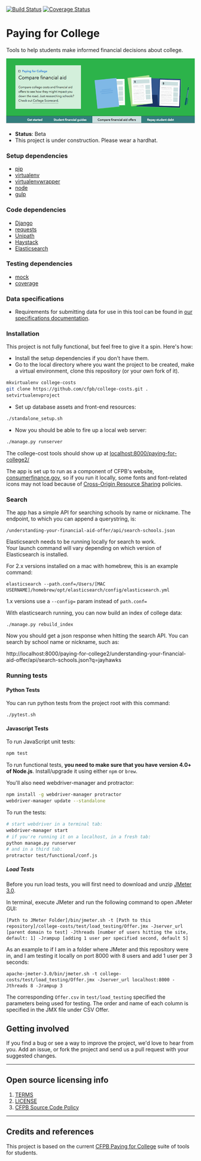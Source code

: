 [![Build Status](https://travis-ci.org/cfpb/college-costs.png)](https://travis-ci.org/cfpb/college-costs) [![Coverage Status](https://coveralls.io/repos/github/cfpb/college-costs/badge.svg?branch=master)](https://coveralls.io/github/cfpb/college-costs?branch=master)

# Paying for College
Tools to help students make informed financial decisions about college.

![](compare_hero.png)

- **Status**:  Beta
- This project is under construction. Please wear a hardhat.

### Setup dependencies
 * [pip](https://pypi.python.org/pypi/pip)
 * [virtualenv](https://virtualenv.pypa.io/en/latest/)
 * [virtualenvwrapper](https://virtualenvwrapper.readthedocs.org/en/latest/)
 * [node](http://nodejs.org/)
 * [gulp](https://github.com/gulpjs/gulp/blob/master/docs/getting-started.md)

<!--  * [elasticsearch](https://www.elastic.co/products/elasticsearch) -->

### Code dependencies
- [Django](https://www.djangoproject.com/)
- [requests](http://docs.python-requests.org/en/latest/)
- [Unipath](https://github.com/mikeorr/Unipath)
- [Haystack](http://haystacksearch.org/)
- [Elasticsearch](https://www.elastic.co/products/elasticsearch)

<!-- - [django-haystack](http://haystacksearch.org/) -->

### Testing dependencies
- [mock](https://github.com/testing-cabal/mock)
- [coverage](https://coverage.readthedocs.org/en/latest/)

### Data specifications
- Requirements for submitting data for use in this tool can be found in [our specifications documentation](https://cfpb.github.io/college-costs/).

### Installation
This project is not fully functional, but feel free to give it a spin. Here's how:
- Install the setup dependencies if you don't have them.
- Go to the local directory where you want the project to be created, make a virtual environment, clone this repository (or your own fork of it).
```bash
mkvirtualenv college-costs
git clone https://github.com/cfpb/college-costs.git .
setvirtualenvproject
```
- Set up database assets and front-end resources:
```bash
./standalone_setup.sh
```

- Now you should be able to fire up a local web server:
```bash
./manage.py runserver
```

The college-cost tools should show up at [localhost:8000/paying-for-college2/](http://localhost:8000/paying-for-college2/)

The app is set up to run as a component of CFPB's website, [consumerfinance.gov](http://www.consumerfinance.gov), so if you run it locally, some fonts and font-related icons may not load because of [Cross-Origin Resource Sharing](http://www.w3.org/TR/cors/) policies.

### Search
The app has a simple API for searching schools by name or nickname. The endpoint, to which you can append a querystring, is:
```
/understanding-your-financial-aid-offer/api/search-schools.json
```

Elasticsearch needs to be running locally for search to work.  
Your launch command will vary depending on which version of Elasticsearch is installed.

For 2.x versions installed on a mac with homebrew, this is an example command:

```
elasticsearch --path.conf=/Users/[MAC USERNAME]/homebrew/opt/elasticsearch/config/elasticsearch.yml
```

1.x versions use a `--config=` param instead of `path.conf=`


With elasticsearch running, you can now build an index of college data:


```
./manage.py rebuild_index
```

Now you should get a json response when hitting the search API. You can search by school name or nickname, such as:

http://localhost:8000/paying-for-college2/understanding-your-financial-aid-offer/api/search-schools.json?q=jayhawks

### Running tests

#### Python Tests
You can run python tests from the project root with this command:
```bash
./pytest.sh
```

#### Javascript Tests
To run JavaScript unit tests:

```bash
npm test
```

To run functional tests, **you need to make sure that you have version 4.0+ of Node.js**. Install/upgrade it using either `npm` or `brew`.

You'll also need webdriver-manager and protractor:

```bash
npm install -g webdriver-manager protractor
webdriver-manager update --standalone
```

To run the tests:

```bash
# start webdriver in a terminal tab:
webdriver-manager start
# if you're running it on a localhost, in a fresh tab:
python manage.py runserver
# and in a third tab:
protractor test/functional/conf.js
```

##### Load Tests
Before you run load tests, you will first need to download and unzip [JMeter 3.0](http://jmeter.apache.org/download_jmeter.cgi).

In terminal, execute JMeter and run the following command to open JMeter GUI:

```shell
[Path to JMeter Folder]/bin/jmeter.sh -t [Path to this repository]/college-costs/test/load_testing/Offer.jmx -Jserver_url [parent domain to test] -Jthreads [number of users hitting the site, default: 1] -Jrampup [adding 1 user per specified second, default 5]
```

As an example to if I am in a folder where JMeter and this repository were in, and I am testing it locally on port 8000 with 8 users and add 1 user per 3 seconds:

```shell
apache-jmeter-3.0/bin/jmeter.sh -t college-costs/test/load_testing/Offer.jmx -Jserver_url localhost:8000 -Jthreads 8 -Jrampup 3
```

The corresponding `Offer.csv` in `test/load_testing` specified the parameters being used for testing.  The order and name of each column is specified in the JMX file under CSV Offer.

<!-- INCLUDE IN setup.sh
- Build the front-end requirements and the JavaScript files.

```bash
npm install
grunt Build
```

## Configuration

If the software is configurable, describe it in detail, either here or in other documentation to which you link.

## Usage

Show users how to use the software.
Be specific.
Use appropriate formatting when showing code snippets.

## How to test the software

If the software includes automated tests, detail how to run those tests. -->

## Getting involved

If you find a bug or see a way to improve the project, we'd love to hear from you. Add an issue, or fork the project and send us a pull request with your suggested changes.

----

## Open source licensing info
1. [TERMS](TERMS.md)
2. [LICENSE](LICENSE)
3. [CFPB Source Code Policy](https://github.com/cfpb/source-code-policy/)


----

## Credits and references

This project is based on the current [CFPB Paying for College](http://www.consumerfinance.gov/paying-for-college/) suite of tools for students.
